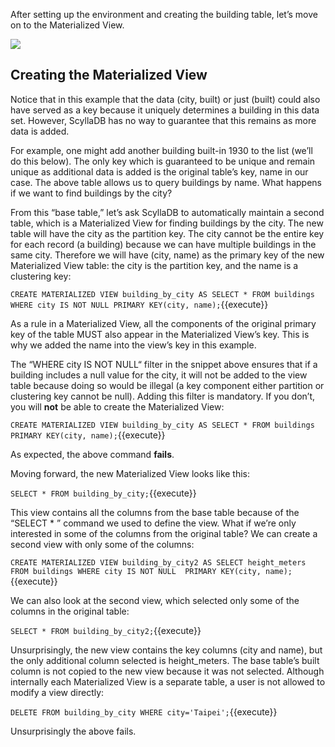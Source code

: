 After setting up the environment and creating the building table, let’s move on to the Materialized View. 

![](https://university.scylladb.com/wp-content/uploads/2021/06/preview-full-blog-materialized-views.jpg)


## Creating the Materialized View

Notice that in this example that the data (city, built) or just (built) could also have served as a key because it uniquely determines a building in this data set. However, ScyllaDB has no way to guarantee that this remains as more data is added. 

For example, one might add another building built-in 1930 to the list (we’ll do this below). The only key which is guaranteed to be unique and remain unique as additional data is added is the original table’s key, name in our case.
The above table allows us to query buildings by name.
What happens if we want to find buildings by the city?

From this “base table,” let’s ask ScyllaDB to automatically maintain a second table, which is a Materialized View for finding buildings by the city. The new table will have the city as the partition key. The city cannot be the entire key for each record (a building) because we can have multiple buildings in the same city. 
Therefore we will have (city, name) as the primary key of the new Materialized View table: the city is the partition key, and the name is a clustering key:

`CREATE MATERIALIZED VIEW building_by_city AS
 SELECT * FROM buildings
 WHERE city IS NOT NULL
 PRIMARY KEY(city, name);`{{execute}} 
 
As a rule in a Materialized View, all the components of the original primary key of the table MUST also appear in the Materialized View’s key. This is why we added the name into the view’s key in this example.

The “WHERE city IS NOT NULL“ filter in the snippet above ensures that if a building includes a null value for the city, it will not be added to the view table because doing so would be illegal (a key component either partition or clustering key cannot be null). Adding this filter is mandatory. 
If you don’t, you will <strong>not</strong> be able to create the Materialized View:

`CREATE MATERIALIZED VIEW building_by_city AS
SELECT * FROM buildings PRIMARY KEY(city, name);`{{execute}} 

As expected, the above command <strong>fails</strong>. 

Moving forward, the new Materialized View looks like this:

`SELECT * FROM building_by_city;`{{execute}} 

This view contains all the columns from the base table because of the “SELECT * ” command we used to define the view.
What if we’re only interested in some of the columns from the original table? We can create a second view with only some of the columns:

`CREATE MATERIALIZED VIEW building_by_city2 AS
 SELECT height_meters FROM buildings
 WHERE city IS NOT NULL 
 PRIMARY KEY(city, name);`{{execute}} 
 
We can also look at the second view, which selected only some of the columns in the original table:

`SELECT * FROM building_by_city2;`{{execute}} 

Unsurprisingly, the new view contains the key columns (city and name), but the only additional column selected is height_meters. The base table’s built column is not copied to the new view because it was not selected.
Although internally each Materialized View is a separate table, a user is not allowed to modify a view directly:

`DELETE FROM building_by_city WHERE city='Taipei';`{{execute}} 

Unsurprisingly the above fails. 
